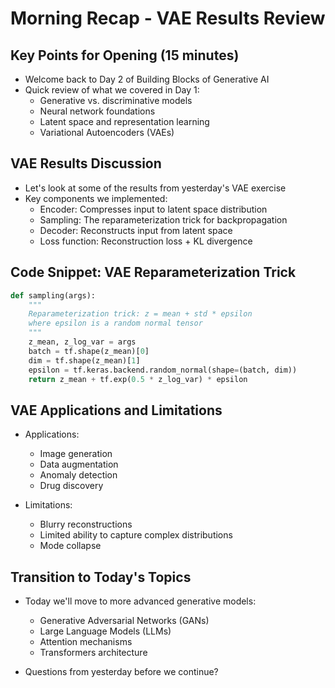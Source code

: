 # Morning Recap - VAE Results Review

## Key Points for Opening (15 minutes)

- Welcome back to Day 2 of Building Blocks of Generative AI
- Quick review of what we covered in Day 1:
  - Generative vs. discriminative models
  - Neural network foundations
  - Latent space and representation learning
  - Variational Autoencoders (VAEs)

## VAE Results Discussion

- Let's look at some of the results from yesterday's VAE exercise
- Key components we implemented:
  - Encoder: Compresses input to latent space distribution
  - Sampling: The reparameterization trick for backpropagation
  - Decoder: Reconstructs input from latent space
  - Loss function: Reconstruction loss + KL divergence

## Code Snippet: VAE Reparameterization Trick

```python
def sampling(args):
    """
    Reparameterization trick: z = mean + std * epsilon
    where epsilon is a random normal tensor
    """
    z_mean, z_log_var = args
    batch = tf.shape(z_mean)[0]
    dim = tf.shape(z_mean)[1]
    epsilon = tf.keras.backend.random_normal(shape=(batch, dim))
    return z_mean + tf.exp(0.5 * z_log_var) * epsilon
```

## VAE Applications and Limitations

- Applications:
  - Image generation
  - Data augmentation
  - Anomaly detection
  - Drug discovery

- Limitations:
  - Blurry reconstructions
  - Limited ability to capture complex distributions
  - Mode collapse

## Transition to Today's Topics

- Today we'll move to more advanced generative models:
  - Generative Adversarial Networks (GANs)
  - Large Language Models (LLMs)
  - Attention mechanisms
  - Transformers architecture

- Questions from yesterday before we continue?
